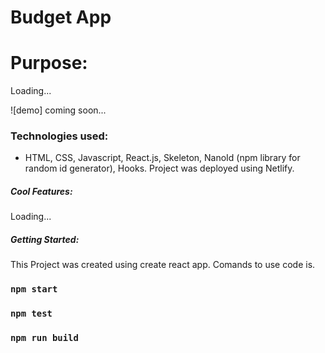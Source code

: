 # Budget App
# Purpose:

Loading...

![demo] coming soon...

### Technologies used:
- HTML, CSS, Javascript, React.js, Skeleton, NanoId (npm library for random id generator), Hooks. Project was deployed using Netlify.

##### Cool Features:

Loading...

##### Getting Started:

This Project was created using create react app. Comands to use code is.

### `npm start`
### `npm test`
### `npm run build`
